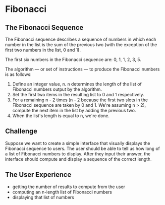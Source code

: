 # Fibonacci

## The Fibonacci Sequence

The Fibonacci sequence describes a sequence of numbers in which each number in the list is the sum of the previous two (with the exception of the first two numbers in the list, 0 and 1). 

The first six numbers in the Fibonacci sequence are: 0, 1, 1, 2, 3, 5.

The algorithm — or set of instructions — to produce the Fibonacci numbers is as follows:

1. Define an integer value, n. n determines the length of the list of Fibonacci numbers output by the algorithm.
2. Set the first two items in the resulting list to 0 and 1 respectively.
3. For a remaining n - 2 times (n - 2 because the first two slots in the Fibonacci sequence are taken by 0 and 1. We're assuming n > 2), compute the next item in the list by adding the previous two.
4. When the list's length is equal to n, we're done.

## Challenge

Suppose we want to create a simple interface that visually displays the Fibonacci sequence to users. The user should be able to tell us how long of a list of Fibonacci numbers to display. After they input their answer, the interface should compute and display a sequence of the correct length.

## The User Experience

* getting the number of results to compute from the user
* computing an n-length list of Fibonacci numbers
* displaying that list of numbers

